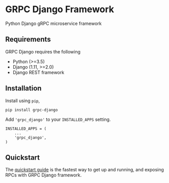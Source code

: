# GRPC Django Framework

Python Django gRPC microservice framework

## Requirements
GRPC Django requires the following
* Python (>=3.5)
* Django (1.11, >=2.0)
* Django REST framework

## Installation
Install using `pip`,
```
pip install grpc-django
```
Add `'grpc_django'` to your `INSTALLED_APPS` setting.
```
INSTALLED_APPS = (
    ...
    'grpc_django',
)
```

## Quickstart
The [quickstart guide](quickstart.md) is the fastest way to get up and running, and exposing RPCs with GRPC Django framework.
